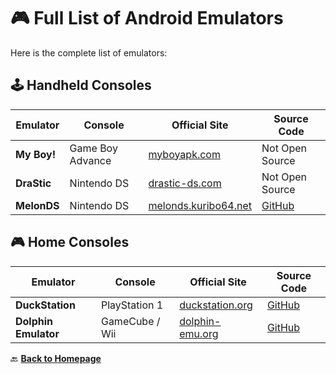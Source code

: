# 🎮 Full List of Android Emulators

Here is the complete list of emulators:

## 🕹️ Handheld Consoles
| Emulator | Console | Official Site | Source Code |
|----------|---------|---------------|-------------|
| **My Boy!** | Game Boy Advance | [myboyapk.com](https://www.myboyapk.com) | Not Open Source |
| **DraStic** | Nintendo DS | [drastic-ds.com](http://www.drastic-ds.com/) | Not Open Source |
| **MelonDS** | Nintendo DS | [melonds.kuribo64.net](https://melonds.kuribo64.net) | [GitHub](https://github.com/Arisotura/melonDS) |

## 🎮 Home Consoles
| Emulator | Console | Official Site | Source Code |
|----------|---------|---------------|-------------|
| **DuckStation** | PlayStation 1 | [duckstation.org](https://www.duckstation.org/) | [GitHub](https://github.com/stenzek/duckstation) |
| **Dolphin Emulator** | GameCube / Wii | [dolphin-emu.org](https://dolphin-emu.org) | [GitHub](https://github.com/dolphin-emu/dolphin) |

🔙 **[Back to Homepage](index.md)**
